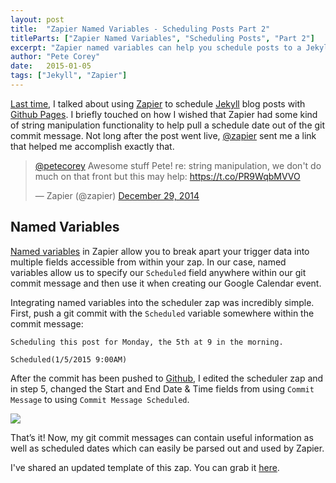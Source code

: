 ```yaml
---
layout: post
title:  "Zapier Named Variables - Scheduling Posts Part 2"
titleParts: ["Zapier Named Variables", "Scheduling Posts", "Part 2"]
excerpt: "Zapier named variables can help you schedule posts to a Jekyll based blog. Find out how!"
author: "Pete Corey"
date:   2015-01-05
tags: ["Jekyll", "Zapier"]
---
```


[Last time](/blog/2014/12/29/scheduling-posts-with-jekyll-github-pages-and-zapier/), I talked about using [Zapier](https://zapier.com/app/dashboard) to schedule [Jekyll](http://jekyllrb.com/) blog posts with [Github Pages](https://pages.github.com/). I briefly touched on how I wished that Zapier had some kind of string manipulation functionality to help pull a schedule date out of the git commit message. Not long after the post went live, [@zapier](https://twitter.com/zapier) sent me a link that helped me accomplish exactly that.

<blockquote class="twitter-tweet" data-conversation="none" lang="en"><p><a href="https://twitter.com/petecorey">@petecorey</a> Awesome stuff Pete! re: string manipulation, we don&#39;t do much on that front but this may help: <a href="https://t.co/PR9WqbMVVO">https://t.co/PR9WqbMVVO</a></p>&mdash; Zapier (@zapier) <a href="https://twitter.com/zapier/status/549637465133182976">December 29, 2014</a></blockquote>
<script async src="//platform.twitter.com/widgets.js" charset="utf-8"></script>

## Named Variables

[Named variables](https://zapier.com/help/named-variables/) in Zapier allow you to break apart your trigger data into multiple fields accessible from within your zap. In our case, named variables allow us to specify our <code class="language-*">Scheduled</code> field anywhere within our git commit message and then use it when creating our Google Calendar event.

Integrating named variables into the scheduler zap was incredibly simple. First, push a git commit with the <code class="language-*">Scheduled</code> variable somewhere within the commit message:

<pre class="language-*"><code class="language-*">Scheduling this post for Monday, the 5th at 9 in the morning.

Scheduled(1/5/2015 9:00AM)
</code></pre>

After the commit has been pushed to [Github](https://github.com/), I edited the scheduler zap and in step 5, changed the Start and End Date & Time fields from using <code class="language-*">Commit Message</code> to using <code class="language-*">Commit Message Scheduled</code>.

<img src="http://i.imgur.com/Et28RKR.png" style="max-width: 100%;">

That’s it! Now, my git commit messages can contain useful information as well as scheduled dates which can easily be parsed out and used by Zapier.

I've shared an updated template of this zap. You can grab it [here](http://zpr.io/7U7R).
